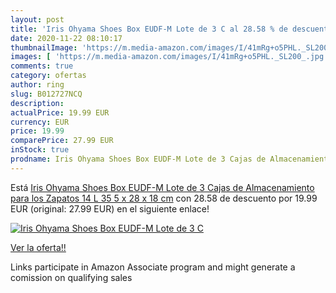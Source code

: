 ```yaml
---
layout: post
title: 'Iris Ohyama Shoes Box EUDF-M Lote de 3 C al 28.58 % de descuento'
date: 2020-11-22 08:10:17
thumbnailImage: 'https://m.media-amazon.com/images/I/41mRg+o5PHL._SL200_.jpg'
images: [ 'https://m.media-amazon.com/images/I/41mRg+o5PHL._SL200_.jpg' ]
comments: true
category: ofertas
author: ring
slug: B012727NCQ
description:
actualPrice: 19.99 EUR
currency: EUR
price: 19.99
comparePrice: 27.99 EUR
inStock: true
prodname: Iris Ohyama Shoes Box EUDF-M Lote de 3 Cajas de Almacenamiento para los Zapatos  14 L  35 5 x 28 x 18 cm
---
```


Está [Iris Ohyama Shoes Box EUDF-M Lote de 3 Cajas de Almacenamiento para los Zapatos  14 L  35 5 x 28 x 18 cm](https://www.amazon.es/dp/B012727NCQ/?tag=tolees-21) con 28.58 de descuento por 19.99 EUR (original: 27.99 EUR) en el siguiente enlace!

[![Iris Ohyama Shoes Box EUDF-M Lote de 3 C](https://m.media-amazon.com/images/I/41mRg+o5PHL._SL200_.jpg)](https://www.amazon.es/dp/B012727NCQ/?tag=tolees-21)

[Ver la oferta!!](https://www.amazon.es/dp/B012727NCQ/?tag=tolees-21)

Links participate in Amazon Associate program and might generate a comission on qualifying sales


